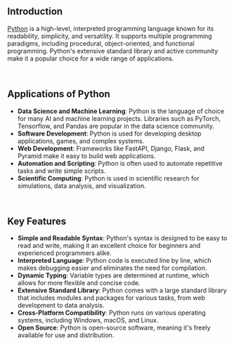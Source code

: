 ## Introduction

[Python](https://www.python.org/) is a high-level, interpreted programming language known for its readability, simplicity, and versatility. It supports multiple programming paradigms, including procedural, object-oriented, and functional programming. Python's extensive standard library and active community make it a popular choice for a wide range of applications.

<br/>

## Applications of Python

- **Data Science and Machine Learning**: Python is the language of choice for many AI and machine learning projects. Libraries such as PyTorch, Tensorflow, and Pandas are popular in the data science community.
- **Software Development**: Python is used for developing desktop applications, games, and complex systems.
- **Web Development**: Frameworks like FastAPI, Django, Flask, and Pyramid make it easy to build web applications.
- **Automation and Scripting**: Python is often used to automate repetitive tasks and write simple scripts.
- **Scientific Computing**: Python is used in scientific research for simulations, data analysis, and visualization.

<br/>

## Key Features

- **Simple and Readable Syntax**: Python's syntax is designed to be easy to read and write, making it an excellent choice for beginners and experienced programmers alike.
- **Interpreted Language**: Python code is executed line by line, which makes debugging easier and eliminates the need for compilation.
- **Dynamic Typing**: Variable types are determined at runtime, which allows for more flexible and concise code.
- **Extensive Standard Library**: Python comes with a large standard library that includes modules and packages for various tasks, from web development to data analysis.
- **Cross-Platform Compatibility**: Python runs on various operating systems, including Windows, macOS, and Linux.
- **Open Source**: Python is open-source software, meaning it's freely available for use and distribution.